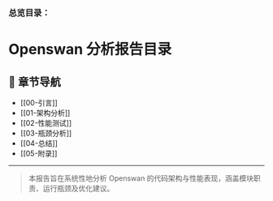 ### 总览目录：
# Openswan 分析报告目录

## 🧭 章节导航

- [[00-引言]]
- [[01-架构分析]]
- [[02-性能测试]]
- [[03-瓶颈分析]]
- [[04-总结]]
- [[05-附录]]

---
> 本报告旨在系统性地分析 Openswan 的代码架构与性能表现，涵盖模块职责、运行瓶颈及优化建议。

